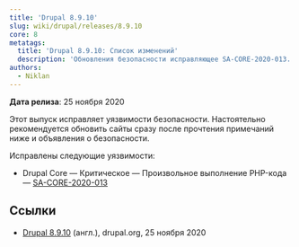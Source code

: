 ```yaml
---
title: 'Drupal 8.9.10'
slug: wiki/drupal/releases/8.9.10
core: 8
metatags:
  title: 'Drupal 8.9.10: Список изменений'
  description: 'Обновления безопасности исправляющее SA-CORE-2020-013.'
authors:
  - Niklan
---
```


**Дата релиза**: 25 ноября 2020

Этот выпуск исправляет уязвимости безопасности. Настоятельно рекомендуется обновить сайты сразу после прочтения примечаний ниже и объявления о безопасности.

Исправлены следующие уязвимости:

- Drupal Core — Критическое — Произвольное выполнение PHP-кода — [SA-CORE-2020-013](../../../../security/sa-core/2020-013/index.md)

## Ссылки

- [Drupal 8.9.10](https://www.drupal.org/project/drupal/releases/8.9.10) (англ.), drupal.org, 25 ноября 2020
